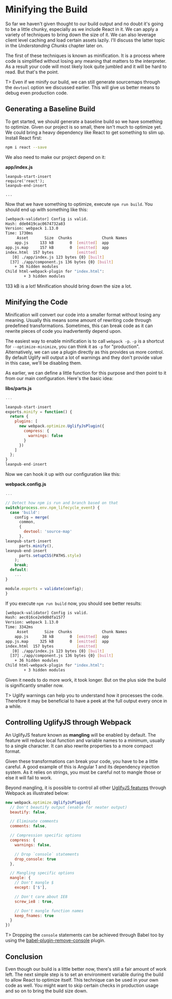 # Minifying the Build

So far we haven't given thought to our build output and no doubt it's going to be a little chunky, especially as we include React in it. We can apply a variety of techniques to bring down the size of it. We can also leverage client level caching and load certain assets lazily. I'll discuss the latter topic in the *Understanding Chunks* chapter later on.

The first of these techniques is known as minification. It is a process where code is simplified without losing any meaning that matters to the interpreter. As a result your code will most likely look quite jumbled and it will be hard to read. But that's the point.

T> Even if we minify our build, we can still generate sourcemaps through the `devtool` option we discussed earlier. This will give us better means to debug even production code.

## Generating a Baseline Build

To get started, we should generate a baseline build so we have something to optimize. Given our project is so small, there isn't much to optimize yet. We could bring a heavy dependency like React to get something to slim up. Install React first:

```bash
npm i react --save
```

We also need to make our project depend on it:

**app/index.js**

```
leanpub-start-insert
require('react');
leanpub-end-insert

...
```

Now that we have something to optimize, execute `npm run build`. You should end up with something like this:

```bash
[webpack-validator] Config is valid.
Hash: dde0419cac0674732a83
Version: webpack 1.13.0
Time: 1730ms
     Asset       Size  Chunks             Chunk Names
    app.js     133 kB       0  [emitted]  app
app.js.map     157 kB       0  [emitted]  app
index.html  157 bytes          [emitted]
   [0] ./app/index.js 123 bytes {0} [built]
  [37] ./app/component.js 136 bytes {0} [built]
    + 36 hidden modules
Child html-webpack-plugin for "index.html":
        + 3 hidden modules
```

133 kB is a lot! Minification should bring down the size a lot.

## Minifying the Code

Minification will convert our code into a smaller format without losing any meaning. Usually this means some amount of rewriting code through predefined transformations. Sometimes, this can break code as it can rewrite pieces of code you inadvertently depend upon.

The easiest way to enable minification is to call `webpack -p`. `-p` is a shortcut for `--optimize-minimize`, you can think it as `-p` for "production". Alternatively, we can use a plugin directly as this provides us more control. By default Uglify will output a lot of warnings and they don't provide value in this case, we'll be disabling them.

As earlier, we can define a little function for this purpose and then point to it from our main configuration. Here's the basic idea:

**libs/parts.js**

```javascript
...

leanpub-start-insert
exports.minify = function() {
  return {
    plugins: [
      new webpack.optimize.UglifyJsPlugin({
        compress: {
          warnings: false
        }
      })
    ]
  };
}
leanpub-end-insert
```

Now we can hook it up with our configuration like this:

**webpack.config.js**

```javascript
...

// Detect how npm is run and branch based on that
switch(process.env.npm_lifecycle_event) {
  case 'build':
    config = merge(
      common,
      {
        devtool: 'source-map'
      },
leanpub-start-insert
      parts.minify(),
leanpub-end-insert
      parts.setupCSS(PATHS.style)
    );
    break;
  default:
    ...
}

module.exports = validate(config);
}
```

If you execute `npm run build` now, you should see better results:

```bash
[webpack-validator] Config is valid.
Hash: aec016ce2e9d0dfa1577
Version: webpack 1.13.0
Time: 3342ms
     Asset       Size  Chunks             Chunk Names
    app.js      38 kB       0  [emitted]  app
app.js.map     325 kB       0  [emitted]  app
index.html  157 bytes          [emitted]
   [0] ./app/index.js 123 bytes {0} [built]
  [37] ./app/component.js 136 bytes {0} [built]
    + 36 hidden modules
Child html-webpack-plugin for "index.html":
        + 3 hidden modules
```

Given it needs to do more work, it took longer. But on the plus side the build is significantly smaller now.

T> Uglify warnings can help you to understand how it processes the code. Therefore it may be beneficial to have a peek at the full output every once in a while.

## Controlling UglifyJS through Webpack

An UglifyJS feature known as **mangling** will be enabled by default. The feature will reduce local function and variable names to a minimum, usually to a single character. It can also rewrite properties to a more compact format.

Given these transformations can break your code, you have to be a little careful. A good example of this is Angular 1 and its dependency injection system. As it relies on strings, you must be careful not to mangle those or else it will fail to work.

Beyond mangling, it is possible to control all other [UglifyJS features](http://lisperator.net/uglifyjs/) through Webpack as illustrated below:

```javascript
new webpack.optimize.UglifyJsPlugin({
  // Don't beautify output (enable for neater output)
  beautify: false,

  // Eliminate comments
  comments: false,

  // Compression specific options
  compress: {
    warnings: false,

    // Drop `console` statements
    drop_console: true
  },

  // Mangling specific options
  mangle: {
    // Don't mangle $
    except: ['$'],

    // Don't care about IE8
    screw_ie8 : true,

    // Don't mangle function names
    keep_fnames: true
  }
})
```

T> Dropping the `console` statements can be achieved through Babel too by using the [babel-plugin-remove-console](https://www.npmjs.com/package/babel-plugin-remove-console) plugin.

## Conclusion

Even though our build is a little better now, there's still a fair amount of work left. The next simple step is to set an environment variable during the build to allow React to optimize itself. This technique can be used in your own code as well. You might want to skip certain checks in production usage and so on to bring the build size down.
